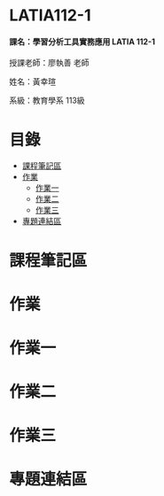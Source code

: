 # LATIA112-1

#### 課名：學習分析工具實務應用 LATIA 112-1

授課老師：廖執善 老師

姓名：黃幸瑄

系級：教育學系 113級

# 目錄
* [課程筆記區](https://github.com/40900114E/LATIA112-1/#課程筆記區)
* [作業](https://github.com/40900114E/LATIA112-1/#作業)
    * [作業一](https://github.com/40900114E/LATIA112-1/作業一)
    * [作業二](https://github.com/40900114E/LATIA112-1/#作業二)
    * [作業三](https://github.com/40900114E/LATIA112-1/#作業三)
* [專題連結區](https://github.com/40900114E/LATIA112-1/專題連結區)
# 課程筆記區
# 作業
# 作業一
# 作業二
# 作業三
# 專題連結區
